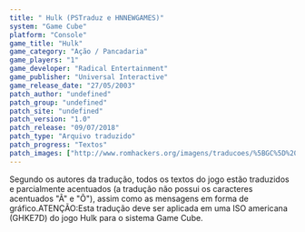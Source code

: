 ```yaml
---
title: " Hulk (PSTraduz e HNNEWGAMES)"
system: "Game Cube"
platform: "Console"
game_title: "Hulk"
game_category: "Ação / Pancadaria"
game_players: "1"
game_developer: "Radical Entertainment"
game_publisher: "Universal Interactive"
game_release_date: "27/05/2003"
patch_author: "undefined"
patch_group: "undefined"
patch_site: "undefined"
patch_version: "1.0"
patch_release: "09/07/2018"
patch_type: "Arquivo traduzido"
patch_progress: "Textos"
patch_images: ["http://www.romhackers.org/imagens/traducoes/%5BGC%5D%20Hulk%20-%20PSTraduz%20e%20HNNEWGAMES%20-%201.jpg","http://www.romhackers.org/imagens/traducoes/%5BGC%5D%20Hulk%20-%20PSTraduz%20e%20HNNEWGAMES%20-%202.jpg","http://www.romhackers.org/imagens/traducoes/%5BGC%5D%20Hulk%20-%20PSTraduz%20e%20HNNEWGAMES%20-%203.jpg"]
---
```

Segundo os autores da tradução, todos os textos do jogo estão traduzidos e parcialmente acentuados (a tradução não possui os caracteres acentuados "Ã" e "Õ"), assim como as mensagens em forma de gráfico.ATENÇÃO:Esta tradução deve ser aplicada em uma ISO americana (GHKE7D) do jogo Hulk para o sistema Game Cube.